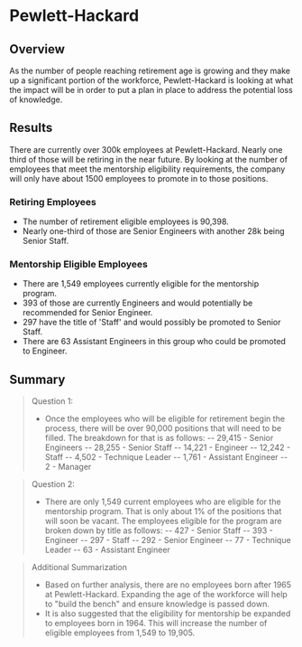# Pewlett-Hackard

## Overview
As the number of people reaching retirement age is growing and they make up a significant portion of the workforce, Pewlett-Hackard is looking at what the impact will be in order to put a plan in place to address the potential loss of knowledge.  
## Results
There are currently over 300k employees at Pewlett-Hackard.  Nearly one third of those will be retiring in the near future.  By looking at the number of employees that meet the mentorship eligibility requirements, the company will only have about 1500 employees to promote in to those positions.  
### Retiring Employees
- The number of retirement eligible employees is 90,398.  
- Nearly one-third of those are Senior Engineers with another 28k being Senior Staff. 
### Mentorship Eligible Employees
- There are 1,549 employees currently eligible for the mentorship program.
- 393 of those are currently Engineers and would potentially be recommended for Senior Engineer.
- 297 have the title of 'Staff' and would possibly be promoted to Senior Staff.  
- There are 63 Assistant Engineers in this group who could be promoted to Engineer. 
## Summary

> Question 1:
> - Once the employees who will be eligible for retirement begin the process, there will be over 90,000 positions that will need to be filled.  The breakdown for that is as follows:
> -- 29,415 - Senior Engineers
> -- 28,255 - Senior Staff
> -- 14,221 - Engineer
> -- 12,242 - Staff
> -- 4,502 - Technique Leader
> -- 1,761 - Assistant Engineer
> -- 2 - Manager

> Question 2:
> - There are only 1,549 current employees who are eligible for the mentorship program.  That is only about 1% of the positions that will soon be vacant.  The employees eligible for the program are broken down by title as follows:
>-- 427 - Senior Staff
>-- 393 - Engineer
>-- 297 - Staff
>-- 292 - Senior Engineer
 >-- 77 - Technique Leader
>-- 63 - Assistant Engineer

> Additional Summarization
>- Based on further analysis, there are no employees born after 1965 at Pewlett-Hackard.  Expanding the age of the workforce will help to "build the bench" and ensure knowledge is passed down.
>- It is also suggested that the eligibility for mentorship be expanded to employees born in 1964.  This will increase the number of eligible employees from 1,549 to 19,905.  

